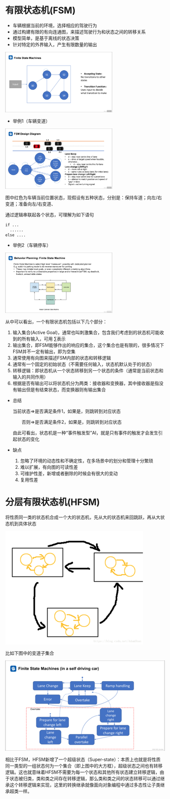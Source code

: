 # 有限状态机(FSM)

- 车辆根据当前的环境，选择相应的驾驶行为
- 通过构建有限的有向连通图，来描述驾驶行为和状态之间的转移关系
- 模型简单，是基于离线的状态决策
- 针对特定的外界输入，产生有限数量的输出

<img src="../../imgs/7368aa9d7acc4b9fad7acda1c2f0b227.png" alt="img" style="zoom: 33%;" />



- 举例1（车辆变道）

<img src="../../imgs/31f05432643042109e07d2bb66573215.png" alt="img" style="zoom:33%;" />

图中红色为车辆当前位置状态，现假设有五种状态，分别是：保持车道；向左/右变道；准备向左/右变道、

通过逻辑串联起各个状态，可理解为如下语句

```
if ...
  ......
else ....
```

 

- 举例2（车辆停车）

<img src="../../imgs/f1f760c9562c4305aa8a28147c1d4ee6.png" alt="img" style="zoom:33%;" />

从中可以看出，一个有限状态机包括以下几个部分：

1. 输入集合(Active Goal)，通常也叫刺激集合，包含我们考虑到的状态机可能收到的所有输入，可用 $\sum$表示
2. 输出集合，即FSM能够作出的响应的集合，这个集合也是有限的，很多情况下FSM并不一定有输出，即为空集
3. 通常使用有向图来描述FSM内部的状态和转移逻辑
4. 通常有一个固定的初始状态（不需要任何输入，状态机默认处于的状态）
5. 转移逻辑：即状态机从一个状态转移到另一个状态的条件（通常是当前状态和输入的共同作用）
6. 根据是否有输出可以将状态机分为两类：接收器和变换器，其中接收器是指没有输出但是有结束状态，而变换器则有输出集合



- 总结

  当前状态=>是否满足条件1，如果是，则跳转到对应状态

  　　否则=>是否满足条件2，如果是，则跳转到对应状态

  由此可看出，状态机是一种“事件触发型”AI，就是只有事件的触发才会发生引起状态的变化



- 缺点
  1. 忽略了环境的动态性和不确定性，在多场景中的划分和管理十分繁琐
  2. 难以扩展，有向图的可读性差
  3. 可维护性差，新增或者删除的时候会有很大的变动
  4. 复用性差



# 分层有限状态机(HFSM)

将性质同一类的状态机合成一个大的状态机，先从大的状态机来回跳跃，再从大状态机到具体状态

<img src="../../imgs/70-1707028822946-10.png" alt="这里写图片描述" style="zoom: 50%;" />

比如下图中的变道子集合

![img](../../imgs/df9f947e0a454e5e960368f61ca9d651.png)

相比于FSM，HFSM新增了一个超级状态（Super-state）：本质上也就是将性质同一类型的一组状态何为一个集合（即上图中的大方框），超级状态之间也有转移逻辑。这也就意味着HFSM不需要为每一个状态和其他所有状态建立转移逻辑，由于状态被归类，类和类之间存在转移逻辑，那么类和类之间的状态转移可以通过继承这个转移逻辑来实现，这里的转换继承就像面向对象编程中通过多态性让子类继承超类一样。
